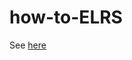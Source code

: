 # how-to-ELRS

See [here](https://github.com/albebert/how-to-ELRS/blob/main/full%20setup%20ELRS.md)
